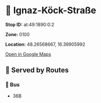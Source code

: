 # 🚉 Ignaz-Köck-Straße


**Stop ID:** at:49:1890:0:2

**Zone:** 0100

**Location:** 48.26568667, 16.39905992

[Open in Google Maps](https://www.google.com/maps?q=48.26568667,16.39905992)

## 🚆 Served by Routes

### 🚌 Bus
- 36B